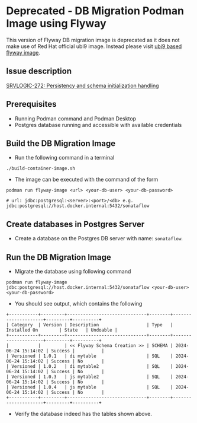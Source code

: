# Deprecated - DB Migration Podman Image using Flyway
This version of Flyway DB migration image is deprecated as it does not make use of Red Hat official ubi9 image.
Instead please visit [ubi9 based flyway image](../ubi9-flyway-db-migration-docker-image/README.md).

## Issue description
[SRVLOGIC-272: Persistency and schema initialization handling](https://issues.redhat.com/browse/SRVLOGIC-272)

## Prerequisites
* Running Podman command and Podman Desktop
* Postgres database running and accessible with available credentials

## Build the DB Migration Image
* Run the following command in a terminal
```shell
./build-container-image.sh
```
* The image can be executed with the command of the form
```shell
podman run flyway-image <url> <your-db-user> <your-db-password>

# url: jdbc:postgresql:<server>:<port>/<db> e.g. jdbc:postgresql://host.docker.internal:5432/sonataflow
```

## Create databases in Postgres Server
* Create a database on the Postgres DB server with name: `sonataflow`.

## Run the DB Migration Image
* Migrate the database using following command
```shell
podman run flyway-image jdbc:postgresql://host.docker.internal:5432/sonataflow <your-db-user> <your-db-password>
```
* You should see output, which contains the following
```text
+-----------+---------+------------------------------+--------+---------------------+---------+----------+
| Category  | Version | Description                  | Type   | Installed On        | State   | Undoable |
+-----------+---------+------------------------------+--------+---------------------+---------+----------+
|           |         | << Flyway Schema Creation >> | SCHEMA | 2024-06-24 15:14:02 | Success |          |
| Versioned | 1.0.1   | di mytable                   | SQL    | 2024-06-24 15:14:02 | Success | No       |
| Versioned | 1.0.2   | di mytable2                  | SQL    | 2024-06-24 15:14:02 | Success | No       |
| Versioned | 1.0.3   | js mytable2                  | SQL    | 2024-06-24 15:14:02 | Success | No       |
| Versioned | 1.0.4   | js mytable                   | SQL    | 2024-06-24 15:14:02 | Success | No       |
+-----------+---------+------------------------------+--------+---------------------+---------+----------+
```
* Verify the database indeed has the tables shown above.
